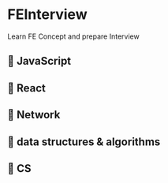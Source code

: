 # FEInterview
Learn FE Concept and prepare Interview

## 🍖 JavaScript

## 🍔 React

## 🍷 Network

## 🍟 data structures & algorithms

## 🍤 CS
